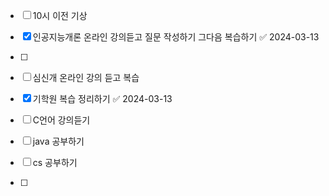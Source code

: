 - [ ] 10시 이전 기상

- [x] 인공지능개론 온라인 강의듣고 질문 작성하기 그다음 복습하기 ✅ 2024-03-13
- [ ] 
- [ ] 심신개 온라인 강의 듣고 복습
- [x] 기학원 복습 정리하기 ✅ 2024-03-13
- [ ] C언어 강의듣기
- [ ] java 공부하기 
- [ ] cs 공부하기 
- [ ] 